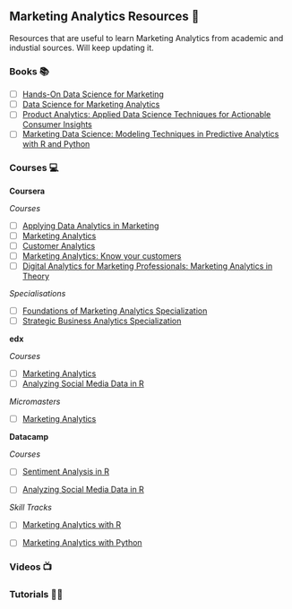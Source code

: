 ## Marketing Analytics Resources :tada:

Resources that are useful to learn Marketing Analytics from academic and industial sources. Will keep updating it. 

### Books :books:

* [ ] [Hands-On Data Science for Marketing](https://www.packtpub.com/big-data-and-business-intelligence/hands-data-science-marketing)
* [ ] [Data Science for Marketing Analytics](https://www.packtpub.com/in/big-data-and-business-intelligence/data-science-marketing-analytics)
* [ ] [Product Analytics: Applied Data Science Techniques for Actionable Consumer Insights](https://learning.oreilly.com/library/view/product-analytics-applied/9780135258644/)
* [ ] [Marketing Data Science: Modeling Techniques in Predictive Analytics with R and Python](https://learning.oreilly.com/library/view/marketing-data-science/9780133887662/)

### Courses :computer:

**Coursera**

*Courses*
* [ ] [Applying Data Analytics in Marketing](https://www.coursera.org/learn/applying-data-analytics-business-in-marketing)
* [ ] [Marketing Analytics](https://www.coursera.org/learn/uva-darden-market-analytics)
* [ ] [Customer Analytics](https://www.coursera.org/learn/wharton-customer-analytics)
* [ ] [Marketing Analytics: Know your customers](https://www.coursera.org/learn/uva-darden-market-analytics)
* [ ] [Digital Analytics for Marketing Professionals: Marketing Analytics in Theory](https://www.coursera.org/learn/marketing-analytics)

*Specialisations*
* [ ] [Foundations of Marketing Analytics Specialization](https://www.coursera.org/specializations/marketing-analytics)
* [ ] [Strategic Business Analytics Specialization](https://www.coursera.org/specializations/strategic-analytics)

**edx**

*Courses*
* [ ] [Marketing Analytics](https://www.edx.org/course/marketing-analytics)
* [ ] [Analyzing Social Media Data in R](https://www.datacamp.com/courses/analyzing-social-media-data-in-r)

*Micromasters*
* [ ] [Marketing Analytics](https://www.edx.org/micromasters/berkeleyx-marketing-analytics)


**Datacamp**

*Courses*
* [ ] [Sentiment Analysis in R](https://www.datacamp.com/courses/sentiment-analysis-in-r)
* [ ] [Analyzing Social Media Data in R](https://www.datacamp.com/courses/analyzing-social-media-data-in-r)


*Skill Tracks*
* [ ] [Marketing Analytics with R](https://www.datacamp.com/tracks/marketing-analytics-with-r)
* [ ] [Marketing Analytics with Python](https://www.datacamp.com/tracks/marketing-analytics-with-python)



### Videos :tv:

### Tutorials :man_technologist:

